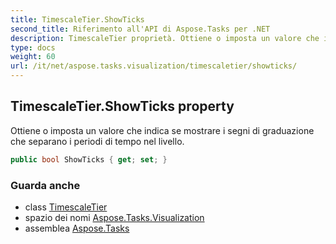 ```yaml
---
title: TimescaleTier.ShowTicks
second_title: Riferimento all'API di Aspose.Tasks per .NET
description: TimescaleTier proprietà. Ottiene o imposta un valore che indica se mostrare i segni di graduazione che separano i periodi di tempo nel livello.
type: docs
weight: 60
url: /it/net/aspose.tasks.visualization/timescaletier/showticks/
---
```

## TimescaleTier.ShowTicks property

Ottiene o imposta un valore che indica se mostrare i segni di graduazione che separano i periodi di tempo nel livello.

```csharp
public bool ShowTicks { get; set; }
```

### Guarda anche

* class [TimescaleTier](../)
* spazio dei nomi [Aspose.Tasks.Visualization](../../timescaletier/)
* assemblea [Aspose.Tasks](../../../)


